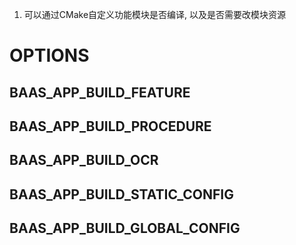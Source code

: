 1. 可以通过CMake自定义功能模块是否编译, 以及是否需要改模块资源

# OPTIONS

## BAAS_APP_BUILD_FEATURE

## BAAS_APP_BUILD_PROCEDURE

## BAAS_APP_BUILD_OCR

## BAAS_APP_BUILD_STATIC_CONFIG

## BAAS_APP_BUILD_GLOBAL_CONFIG
